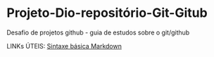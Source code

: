 # Projeto-Dio-repositório-Git-Gitub
Desafio de projetos github -  guia de estudos sobre o git/github

LINKs ÚTEIS: 
[Sintaxe básica Markdown](https://www.markdownguide.org/getting-started/)
